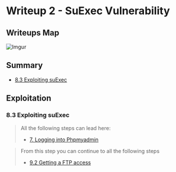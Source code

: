# Writeup 2 - SuExec Vulnerability

## Writeups Map

![Imgur](https://i.imgur.com/LjQEswl.png)

## Summary

- [8.3 Exploiting suExec](#83-exploiting-suexec)

## Exploitation

### 8.3 Exploiting suExec

> All the following steps can lead here:
>
> - [7. Logging into Phpmyadmin](./Writeup1.md#7-logging-into-phpmyadmin)



> From this step you can continue to all the following steps
>
> - [9.2 Getting a FTP access](./Writeup1.md#92-getting-a-ftp-access)